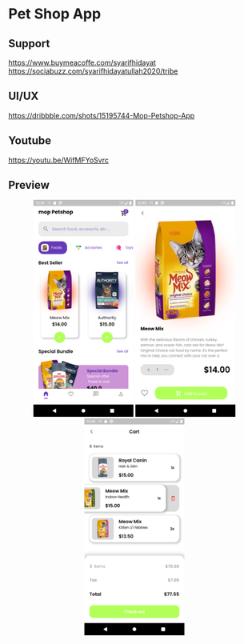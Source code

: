 # Pet Shop App

## Support

https://www.buymeacoffe.com/syarifhidayat
https://sociabuzz.com/syarifhidayatullah2020/tribe

## UI/UX

https://dribbble.com/shots/15195744-Mop-Petshop-App

## Youtube

https://youtu.be/WifMFYoSvrc

## Preview

<p align="middle">
<img src="assets/preview/home.png" alt="HomePage" width="200">
<img src="assets/preview/detail.png" alt="Detail" width="200">
<img src="assets/preview/cart.png" alt="Cart" width="200">
</p>

